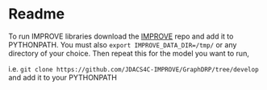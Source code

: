 # Readme

To run IMPROVE libraries download the [IMPROVE](https://github.com/JDACS4C-IMPROVE/IMPROVE) repo and add it to PYTHONPATH.
You must also `export IMPROVE_DATA_DIR=/tmp/` or any directory of your choice.
Then repeat this for the model you want to run, 

i.e.
`git clone https://github.com/JDACS4C-IMPROVE/GraphDRP/tree/develop`
and add it to your PYTHONPATH